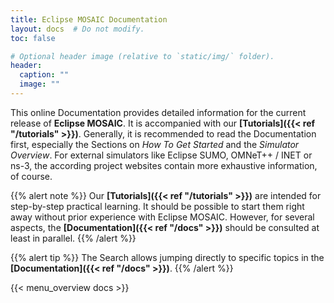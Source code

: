 ```yaml
---
title: Eclipse MOSAIC Documentation
layout: docs  # Do not modify.
toc: false

# Optional header image (relative to `static/img/` folder).
header:
  caption: ""
  image: ""
---
```


This online Documentation provides detailed information for the current release of **Eclipse MOSAIC**. It is accompanied with our **[Tutorials]({{< ref "/tutorials" >}})**. Generally, it is recommended to read the Documentation first, especially the Sections on *How To Get Started* and the *Simulator Overview*. For external simulators like Eclipse SUMO, OMNeT++ / INET or ns-3, the according project websites contain more exhaustive information, of course.

{{% alert note %}}
Our **[Tutorials]({{< ref "/tutorials" >}})** are intended for step-by-step practical learning. It should be possible to start them right away without prior experience with Eclipse MOSAIC. However, for several aspects, the **[Documentation]({{< ref "/docs" >}})** should be consulted at least in parallel.
{{% /alert %}}

{{% alert tip %}}
The Search allows jumping directly to specific topics in the **[Documentation]({{< ref "/docs" >}})**.
{{% /alert %}}

{{< menu_overview docs >}}
